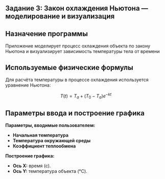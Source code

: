 ## Задание 3: Закон охлаждения Ньютона — моделирование и визуализация ##

## Назначение программы

Приложение моделирует процесс охлаждения объекта по закону Ньютона и визуализирует зависимость температуры тела от времени
## Используемые физические формулы

Для расчёта температуры в процессе охлаждения используется уравнение Ньютона:

$$
T(t) = T_{а} + \left( T_0 - T_{а} \right) e^{-k t}
$$

## Параметры ввода и построение графика

**Параметры, вводимые пользователем:**
- **Начальная температура**
- **Температура окружающей среды**
- **Коэффициент теплообмена**

**Построение графика:**
- **Ось X:** время (с).
- **Ось Y:** температура объекта (°C).
